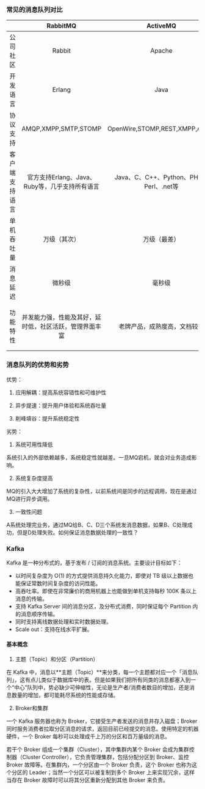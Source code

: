 ### 常见的消息队列对比

|                |                        RabbitMQ                        |                ActiveMQ                 |         RocketMQ         |                     Kafka                      |
| :------------: | :----------------------------------------------------: | :-------------------------------------: | :----------------------: | :--------------------------------------------: |
|    公司社区    |                         Rabbit                         |                 Apache                  |           阿里           |                     Apache                     |
|    开发语言    |                         Erlang                         |                  Java                   |           Java           |                   Scala&Java                   |
|    协议支持    |                  AMQP,XMPP,SMTP,STOMP                  |      OpenWire,STOMP,REST,XMPP,AMQP      |          自定义          |       自定义协议，社区封装了http协议支持       |
| 客户端支持语言 |     官方支持Erlang、Java、Ruby等，几乎支持所有语言     | Java、C、C++、Python、PHP、Perl、.net等 |   Java、C++（不成熟）    | 官方支持Java，社区产出多种API，如PHP、Python等 |
|   单机吞吐量   |                      万级（其次）                      |              万级（最差）               |      十万级（最好）      |                 十万级（次之）                 |
|    消息延迟    |                         微秒级                         |                 毫秒级                  |          毫秒级          |                    毫秒以内                    |
|    功能特性    | 并发能力强，性能及其好，延时低，社区活跃，管理界面丰富 |      老牌产品，成熟度高，文档较多       | MQ功能较为完善，扩展性佳 | 只支持主要的MQ功能，毕竟是为大数据领域准备的。 |

### 消息队列的优势和劣势

优势：

1. 应用解耦：提高系统容错性和可维护性

2. 异步提速：提升用户体验和系统吞吐量
3. 削峰填谷：提升系统稳定性

劣势：

1. 系统可用性降低

系统引入的外部依赖越多，系统稳定性就越差。一旦MQ宕机，就会对业务造成影响。

2. 系统复杂度提高

MQ的引入大大增加了系统的复杂性，以前系统间是同步的远程调用，现在是通过MQ进行异步调用。

3. 一致性问题

A系统处理完业务，通过MQ给B、C、D三个系统发消息数据，如果B、C处理成功，但是D处理失败。如何保证消息数据处理的一致性？

### Kafka

Kafka 是一种分布式的，基于发布 / 订阅的消息系统。主要设计目标如下：

- 以时间复杂度为 O(1) 的方式提供消息持久化能力，即使对 TB 级以上数据也能保证常数时间复杂度的访问性能。
- 高吞吐率。即使在非常廉价的商用机器上也能做到单机支持每秒 100K 条以上消息的传输。
- 支持 Kafka Server 间的消息分区，及分布式消费，同时保证每个 Partition 内的消息顺序传输。
- 同时支持离线数据处理和实时数据处理。
- Scale out：支持在线水平扩展。

#### 基本概念

1. 主题（Topic）和分区（Partition）

在 Kafka 中，消息以**主题（Topic）**来分类，每一个主题都对应一个「消息队列」，这有点儿类似于数据库中的表。但是如果我们把所有同类的消息都塞入到一个“中心”队列中，势必缺少可伸缩性，无论是生产者/消费者数目的增加，还是消息数量的增加，都可能耗尽系统的性能或存储。

2. Broker和集群

一个 Kafka 服务器也称为 Broker，它接受生产者发送的消息并存入磁盘；Broker 同时服务消费者拉取分区消息的请求，返回目前已经提交的消息。使用特定的机器硬件，一个 Broker 每秒可以处理成千上万的分区和百万量级的消息。

若干个 Broker 组成一个集群（Cluster），其中集群内某个 Broker 会成为集群控制器（Cluster Controller），它负责管理集群，包括分配分区到 Broker、监控 Broker 故障等。在集群内，一个分区由一个 Broker 负责，这个 Broker 也称为这个分区的 Leader；当然一个分区可以被复制到多个 Broker 上来实现冗余，这样当存在 Broker 故障时可以将其分区重新分配到其他 Broker 来负责。